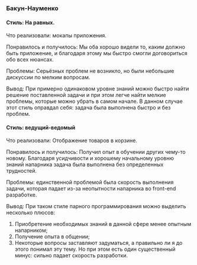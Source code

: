 ### Бакун-Науменко

#### Стиль: На равных.

Что реализовали: мокапы приложения.

Понравилось и получилось: Мы оба хорошо видели то, каким должно быть приложение, и благодаря этому мы быстро смогли договориться обо всех нюансах.

Проблемы: Серьёзных проблем не возникло, но были небольшие дискуссии по мелким вопросам.

Вывод: При примерно одинаковом уровне знаний можно быстро найти решение поставленной задачи и при этом легче найти мелкие проблемы, которые можно убрать в самом начале. В данном случае этот стиль оправдал себя: задача была выполнена быстро и без проблем.


#### Стиль: ведущий-ведомый

Что реализовали: Отображение товаров в корзине.

Понравилось и получилось: Получил опыт в обучении других чему-то новому. Благодаря усидчивости и хорошему начальному уровню знаний напарника задача была выполнена без определенных трудностей.

Проблемы: единственной проблемой была скорость выполнения задачи, которая падает из-за неопытности напарника во front-end разработке.

Вывод: При таком стиле парного программирования можно выделить несколько плюсов:
1. Приобретение необходимых знаний в данной сфере менее опытным напарником;
2. Получение опыта в общении;
3. Некоторые вопросы заставляют задуматься, а правильно ли я до этого понимал эту тему.
Но при этом есть один существенный минус: сильно падает скорость разработки.
